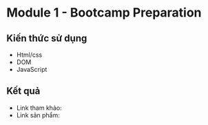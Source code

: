 



# Module 1 - Bootcamp Preparation

## Kiến thức sử dụng

+ Html/css
+ DOM
+ JavaScript

## Kết quả
+ Link tham khảo:
+ Link sản phẩm: 